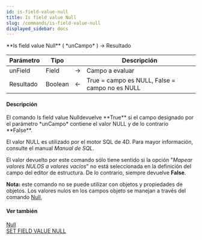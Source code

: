 ```yaml
---
id: is-field-value-null
title: Is field value Null
slug: /commands/is-field-value-null
displayed_sidebar: docs
---
```


<!--REF #_command_.Is field value Null.Syntax-->**Is field value Null** ( *unCampo* ) -> Resultado<!-- END REF-->
<!--REF #_command_.Is field value Null.Params-->
| Parámetro | Tipo |  | Descripción |
| --- | --- | --- | --- |
| unField | Field | &rarr; | Campo a evaluar |
| Resultado | Boolean | &larr; | True = campo es NULL, False = campo no es NULL |

<!-- END REF-->

#### Descripción 

<!--REF #_command_.Is field value Null.Summary-->El comando Is field value Nulldevuelve **True** si el campo designado por el parámetro *unCampo* contiene el valor NULL y de lo contrario **False**.<!-- END REF-->

El valor NULL es utilizado por el motor SQL de 4D. Para mayor información, consulte el manual *Manual de SQL*.

El valor devuelto por este comando sólo tiene sentido si la opción "*Mapear valores NULOS a valores vacíos*" no está seleccionada en la definición del campo del editor de estructura. De lo contrario, siempre devuelve **False**.

**Nota:** este comando no se puede utilizar con objetos y propiedades de objetos. Los valores nulos en los campos objeto se manejan a través del comando [Null](null.md), 

#### Ver también 

[Null](null.md)  
[SET FIELD VALUE NULL](set-field-value-null.md)  